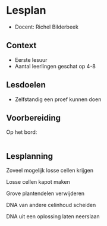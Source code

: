 # Lesplan

 * Docent: Richel Bilderbeek

## Context

 * Eerste lesuur
 * Aantal leerlingen geschat op 4-8

## Lesdoelen

 * Zelfstandig een proef kunnen doen

## Voorbereiding

Op het bord:

```
```

## Lesplanning

Zoveel mogelijk losse cellen krijgen

Losse cellen kapot maken

Grove plantendelen verwijderen

DNA van andere celinhoud scheiden

DNA uit een oplossing laten neerslaan



